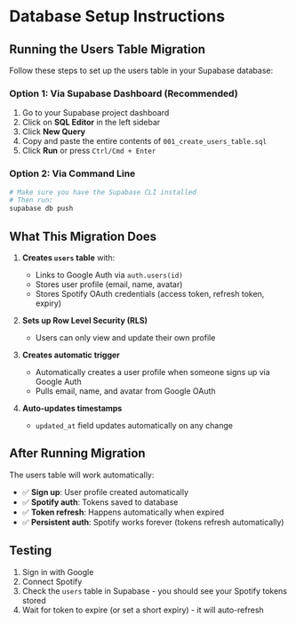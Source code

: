 # Database Setup Instructions

## Running the Users Table Migration

Follow these steps to set up the users table in your Supabase database:

### Option 1: Via Supabase Dashboard (Recommended)

1. Go to your Supabase project dashboard
2. Click on **SQL Editor** in the left sidebar
3. Click **New Query**
4. Copy and paste the entire contents of `001_create_users_table.sql`
5. Click **Run** or press `Ctrl/Cmd + Enter`

### Option 2: Via Command Line

```bash
# Make sure you have the Supabase CLI installed
# Then run:
supabase db push
```

## What This Migration Does

1. **Creates `users` table** with:
   - Links to Google Auth via `auth.users(id)`
   - Stores user profile (email, name, avatar)
   - Stores Spotify OAuth credentials (access token, refresh token, expiry)

2. **Sets up Row Level Security (RLS)**
   - Users can only view and update their own profile

3. **Creates automatic trigger**
   - Automatically creates a user profile when someone signs up via Google Auth
   - Pulls email, name, and avatar from Google OAuth

4. **Auto-updates timestamps**
   - `updated_at` field updates automatically on any change

## After Running Migration

The users table will work automatically:

- ✅ **Sign up**: User profile created automatically
- ✅ **Spotify auth**: Tokens saved to database
- ✅ **Token refresh**: Happens automatically when expired
- ✅ **Persistent auth**: Spotify works forever (tokens refresh automatically)

## Testing

1. Sign in with Google
2. Connect Spotify
3. Check the `users` table in Supabase - you should see your Spotify tokens stored
4. Wait for token to expire (or set a short expiry) - it will auto-refresh
